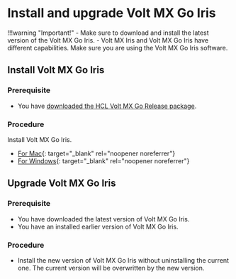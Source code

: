 # Install and upgrade Volt MX Go Iris

!!!warning "Important!"
    - Make sure to download and install the latest version of the Volt MX Go Iris.
    - Volt MX Iris and Volt MX Go Iris have different capabilities. Make sure you are using the Volt MX Go Iris software.

## Install Volt MX Go Iris
   
### Prerequisite

- You have [downloaded the HCL Volt MX Go Release package](portaldownload.md). 

### Procedure

Install Volt MX Go Iris.

- [For Mac](https://opensource.hcltechsw.com/volt-mx-docs/95/docs/documentation/Iris/iris_starter_install_mac/Content/Installing%20VoltMX%20Iris.html#installing){: target="_blank" rel="noopener noreferrer"}
- [For Windows](https://opensource.hcltechsw.com/volt-mx-docs/95/docs/documentation/Iris/iris_starter_install_win/Content/Installing%20VoltMX%20Iris.html#installing){: target="_blank" rel="noopener noreferrer"}

## Upgrade Volt MX Go Iris

### Prerequisite

- You have downloaded the latest version of Volt MX Go Iris.
- You have an installed earlier version of Volt MX Go Iris.

### Procedure

- Install the new version of Volt MX Go Iris without uninstalling the current one. The current version will be overwritten by the new version. 

   